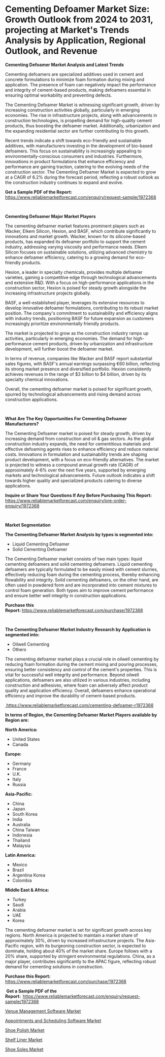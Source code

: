 <p><h1>Cementing Defoamer Market Size: Growth Outlook from 2024 to 2031, projecting at Market's Trends Analysis by Application, Regional Outlook, and Revenue</h1></p><p><strong>Cementing Defoamer Market Analysis and Latest Trends</strong></p>
<p><p>Cementing defoamers are specialized additives used in cement and concrete formulations to minimize foam formation during mixing and application. The presence of foam can negatively impact the performance and integrity of cement-based products, making defoamers essential in ensuring optimal workability and preventing defects.</p><p>The Cementing Defoamer Market is witnessing significant growth, driven by increasing construction activities globally, particularly in emerging economies. The rise in infrastructure projects, along with advancements in construction technologies, is propelling demand for high-quality cement products, thus boosting the defoamer market. Additionally, urbanization and the expanding residential sector are further contributing to this growth.</p><p>Recent trends indicate a shift towards eco-friendly and sustainable additives, with manufacturers investing in the development of bio-based defoamers. This focus on sustainability is increasingly appealing to environmentally-conscious consumers and industries. Furthermore, innovations in product formulations that enhance efficiency and performance are gaining traction, catering to the evolving needs of the construction sector. The Cementing Defoamer Market is expected to grow at a CAGR of 6.2% during the forecast period, reflecting a robust outlook as the construction industry continues to expand and evolve.</p></p>
<p><strong>Get a Sample PDF of the Report:&nbsp;</strong> <a href="https://www.reliablemarketforecast.com/enquiry/request-sample/1972368?utm_campaign=1169&utm_medium=2&utm_source=Github&utm_content=ia&utm_term=14112024&utm_id=cementing-defoamer">https://www.reliablemarketforecast.com/enquiry/request-sample/1972368</a></p>
<p>&nbsp;</p>
<p><strong>Cementing Defoamer Major Market Players</strong></p>
<p><p>The cementing defoamer market features prominent players such as Wacker, Elkem Silicon, Hexion, and BASF, which contribute significantly to innovations and market growth. Wacker, known for its silicone-based products, has expanded its defoamer portfolio to support the cement industry, addressing varying viscosity and performance needs. Elkem Silicon focuses on sustainable solutions, utilizing advanced chemistry to enhance defoamer efficiency, catering to a growing demand for eco-friendly products.</p><p>Hexion, a leader in specialty chemicals, provides multiple defoamer varieties, gaining a competitive edge through technological advancements and extensive R&D. With a focus on high-performance applications in the construction sector, Hexion is poised for steady growth alongside the increasing infrastructure projects globally.</p><p>BASF, a well-established player, leverages its extensive resources to develop innovative defoamer formulations, contributing to its robust market position. The company's commitment to sustainability and efficiency aligns with industry trends, positioning BASF for future expansion as customers increasingly prioritize environmentally friendly products.</p><p>The market is projected to grow as the construction industry ramps up activities, particularly in emerging economies. The demand for high-performance cement products, driven by urbanization and infrastructure development, will further boost the defoamer market.</p><p>In terms of revenue, companies like Wacker and BASF report substantial sales figures, with BASF's annual earnings surpassing €60 billion, reflecting its strong market presence and diversified portfolio. Hexion consistently achieves revenues in the range of $3 billion to $4 billion, driven by its specialty chemical innovations.</p><p>Overall, the cementing defoamer market is poised for significant growth, spurred by technological advancements and rising demand across construction applications.</p></p>
<p>&nbsp;</p>
<p><strong>What Are The Key Opportunities For Cementing Defoamer Manufacturers?</strong></p>
<p><p>The Cementing Defoamer market is poised for steady growth, driven by increasing demand from construction and oil & gas sectors. As the global construction industry expands, the need for cementitious materials and effective defoaming agents rises to enhance efficiency and reduce material costs. Innovations in formulation and sustainability trends are shaping product development, with a focus on eco-friendly alternatives. The market is projected to witness a compound annual growth rate (CAGR) of approximately 4-6% over the next five years, supported by emerging markets and technological advancements. Future outlook indicates a shift towards higher quality and specialized products catering to diverse applications.</p></p>
<p><strong>Inquire or Share Your Questions If Any Before Purchasing This Report:</strong> <a href="https://www.reliablemarketforecast.com/enquiry/pre-order-enquiry/1972368?utm_campaign=1169&utm_medium=2&utm_source=Github&utm_content=ia&utm_term=14112024&utm_id=cementing-defoamer">https://www.reliablemarketforecast.com/enquiry/pre-order-enquiry/1972368</a></p>
<p>&nbsp;</p>
<p><strong>Market Segmentation</strong></p>
<p><strong>The Cementing Defoamer Market Analysis by types is segmented into:</strong></p>
<p><ul><li>Liquid Cementing Defoamer</li><li>Solid Cementing Defoamer</li></ul></p>
<p><p>The Cementing Defoamer market consists of two main types: liquid cementing defoamers and solid cementing defoamers. Liquid cementing defoamers are typically formulated to be easily mixed with cement slurries, effectively reducing foam during the cementing process, thereby enhancing flowability and integrity. Solid cementing defoamers, on the other hand, are often used in powdered form and are incorporated into cement mixtures to control foam generation. Both types aim to improve cement performance and ensure better well integrity in construction applications.</p></p>
<p><strong>Purchase this Report:&nbsp;</strong><a href="https://www.reliablemarketforecast.com/purchase/1972368?utm_campaign=1169&utm_medium=2&utm_source=Github&utm_content=ia&utm_term=14112024&utm_id=cementing-defoamer">https://www.reliablemarketforecast.com/purchase/1972368</a></p>
<p>&nbsp;</p>
<p><strong>The Cementing Defoamer Market Industry Research by Application is segmented into:</strong></p>
<p><ul><li>Oilwell Cementing</li><li>Others</li></ul></p>
<p><p>The cementing defoamer market plays a crucial role in oilwell cementing by reducing foam formation during the cement mixing and pouring processes, ensuring better consistency and control of the cement's properties. This is vital for successful well integrity and performance. Beyond oilwell applications, defoamers are also utilized in various industries, including construction and adhesives, where foam can adversely affect product quality and application efficiency. Overall, defoamers enhance operational efficiency and improve the durability of cement-based products.</p></p>
<p><a href="https://www.reliablemarketforecast.com/cementing-defoamer-r1972368?utm_campaign=1169&utm_medium=2&utm_source=Github&utm_content=ia&utm_term=14112024&utm_id=cementing-defoamer">&nbsp;https://www.reliablemarketforecast.com/cementing-defoamer-r1972368</a></p>
<p><strong>In terms of Region, the Cementing Defoamer Market Players available by Region are:</strong></p>
<p>
    <p> <strong> North America: </strong>
        <ul>
            <li>United States</li>
            <li>Canada</li>
        </ul>
        </p> 
    <p> <strong> Europe: </strong>
        <ul>
            <li>Germany</li>
            <li>France</li>
            <li>U.K.</li>
            <li>Italy</li>
            <li>Russia</li>
        </ul>
        </p> 
    <p> <strong> Asia-Pacific: </strong>
        <ul>
            <li>China</li>
            <li>Japan</li>
            <li>South Korea</li>
            <li>India</li>
            <li>Australia</li>
            <li>China Taiwan</li>
            <li>Indonesia</li>
            <li>Thailand</li>
            <li>Malaysia</li>
        </ul>
        </p> 
    <p> <strong> Latin America: </strong>
        <ul>
            <li>Mexico</li>
            <li>Brazil</li>
            <li>Argentina Korea</li>
            <li>Colombia</li>
        </ul>
        </p> 
    <p> <strong> Middle East & Africa: </strong>
        <ul>
            <li>Turkey</li>
            <li>Saudi</li>
            <li>Arabia</li>
            <li>UAE</li>
            <li>Korea</li>
        </ul>
    </p>
    </p>
<p><p>The cementing defoamer market is set for significant growth across key regions. North America is projected to maintain a market share of approximately 30%, driven by increased infrastructure projects. The Asia-Pacific region, with its burgeoning construction sector, is expected to dominate, holding about 40% of the market share. Europe follows with a 20% share, supported by stringent environmental regulations. China, as a major player, contributes significantly to the APAC figure, reflecting robust demand for cementing solutions in construction.</p></p>
<p><strong>Purchase this Report: </strong><a href="https://www.reliablemarketforecast.com/purchase/1972368?utm_campaign=1169&utm_medium=2&utm_source=Github&utm_content=ia&utm_term=14112024&utm_id=cementing-defoamer">https://www.reliablemarketforecast.com/purchase/1972368</a></p>
<p>&nbsp;<strong>Get a Sample PDF of the Report:&nbsp;&nbsp;</strong><a href="https://www.reliablemarketforecast.com/enquiry/request-sample/1972368?utm_campaign=1169&utm_medium=2&utm_source=Github&utm_content=ia&utm_term=14112024&utm_id=cementing-defoamer">https://www.reliablemarketforecast.com/enquiry/request-sample/1972368</a></p>
<p><strong></strong></p>
<p><p><a href="https://issuu.com/reportprime-2/docs/venue-management-software-market-si_c9fd917c0cda95?utm_campaign=1169&utm_medium=2&utm_source=Github&utm_content=ia&utm_term=14112024&utm_id=cementing-defoamer">Venue Management Software Market</a></p><p><a href="https://issuu.com/reportprime-2/docs/appointments-and-scheduling-softwar_f2662d4cec12ee?utm_campaign=1169&utm_medium=2&utm_source=Github&utm_content=ia&utm_term=14112024&utm_id=cementing-defoamer">Appointments and Scheduling Software Market</a></p><p><a href="https://www.linkedin.com/pulse/global-shoe-polish-market-share-growth-opportunities-q1wrc?utm_campaign=1169&utm_medium=2&utm_source=Github&utm_content=ia&utm_term=14112024&utm_id=cementing-defoamer">Shoe Polish Market</a></p><p><a href="https://www.linkedin.com/pulse/shelf-liner-market-velocity-125-cagr-trajectory-2024-2031-vvbuc?utm_campaign=1169&utm_medium=2&utm_source=Github&utm_content=ia&utm_term=14112024&utm_id=cementing-defoamer">Shelf Liner Market</a></p><p><a href="https://www.linkedin.com/pulse/global-shoe-soles-market-trends-insights-growth-opportunities-challenges-pkoyc?utm_campaign=1169&utm_medium=2&utm_source=Github&utm_content=ia&utm_term=14112024&utm_id=cementing-defoamer">Shoe Soles Market</a></p></p>